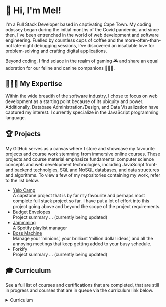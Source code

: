 # 👋 Hi, I'm Mel!

I'm a Full Stack Developer based in captivating Cape Town. My coding odyssey began during the initial months of the Covid pandemic, and since then, I've been entrenched in the world of web development and software engineering. Fuelled by countless cups of coffee and the more-often-than-not late-night debugging sessions, I've discovered an insatiable love for problem-solving and crafting digital applications.

Beyond coding, I find solace in the realm of gaming 🎮 and share an equal adoration for our feline and canine companions 🐶🩵😺. 

## 👩🏼‍💻 My Expertise
Within the wide breadth of the software industry, I chose to focus on web development as a starting point because of its ubiquity and power. Additionally, Database Administration/Design, and Data Visualization have captured my interest. I currently specialize in the JavaScript programming language.

<div></div>

## 🏆 Projects
My GitHub serves as a canvas where I store and showcase my favourite projects and course work stemming from immersive online courses. These projects and course material emphasize fundamental computer science concepts and web development technologies, including JavaScript front- and backend technolgies, SQL and NoSQL databases, and data structures and algorithms. To view a few of my repositories containing my work, refer to the list below. 

* [Yelp Camp](https://github.com/melissaveraherbst/yelp-camp_camp-review-web-app)  
A capstone project that is by far my favourite and perhaps most complete full stack project so far. I have put a lot of effort into this project going above and beyond the scope of the project requirements.
* Budget Envelopes  
Project summary ... (currently being updated)
* [Jammming](https://github.com/melissaveraherbst/jammming_spotify-playlist-manager)  
A Spotify playlist manager
* [Boss Machine](https://github.com/melissaveraherbst/boss-machine)  
Manage your ‘minions’, your brilliant ‘million dollar ideas’, and all the annoying meetings that keep getting added to your busy schedule.
* Forkify  
Project summary ... (currently being updated)

## 🎓 Curriculum
See a full list of courses and certifications that are completed, that are still in progress and courses that are in queue via the curriculum link below.

<details>

<summary>Curriculum</summary>

Note that many of the courses mentioned get regular updates (often yearly) to stay relevant. In some instances, like with "The Web Developer Bootcamp", it states that it is a 2024 course online, although I completed the course in 2021.

<br><br>
  
| Completed | In Progress | Queued |
| ----------------------------------------------------- | ---------------------------- | ----------------------------------------------- |
| [The Web Developer Bootcamp](https://www.udemy.com/course/the-web-developer-bootcamp/) | [Backend Engineer Career Path](https://www.codecademy.com/learn/paths/back-end-engineer-career-path) | [AWS Certified Cloud Practitioner Course CLF-C02](https://www.udemy.com/course/aws-certified-cloud-practitioner-new/) | [comment]: # (END OF ROW 1)
| [The Complete JavaScript Course](https://www.udemy.com/course/the-complete-javascript-course/) | | [Data Science Foundations](https://www.codecademy.com/learn/paths/data-science-foundations)| [comment]: # (END OF ROW 2)
| [JavaScript Algorithms and Data Structures Masterclass](https://www.udemy.com/course/js-algorithms-and-data-structures-masterclass/) | | [Learn TypeScript](https://www.codecademy.com/learn/learn-typescript) | [comment]: # (END OF ROW 3)
| [Building Interactive Websites](https://www.codecademy.com/learn/build-interactive-websites) | | [Learn Go](https://www.codecademy.com/enrolled/courses/learn-go) | [comment]: # (END OF ROW 4)
| [Learn JavaScript](https://www.codecademy.com/learn/introduction-to-javascript) | | | [comment]: # (END OF LINE 5)
| [Learn Intermediate JavaScript](https://www.codecademy.com/enrolled/courses/learn-intermediate-javascript) | | | [comment]: # (END OF LINE 6)
| [Learn Node.js](https://www.codecademy.com/enrolled/courses/learn-node-js) | | | [comment]: # (END OF LINE 9)
| [Learn React](https://www.codecademy.com/enrolled/courses/react-101) | | | [comment]: # (END OF LINE 10)

</details>

